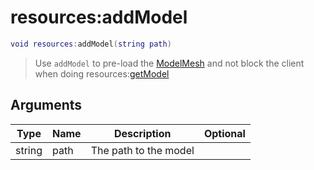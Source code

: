 # resources:addModel

```lua
void resources:addModel(string path)
```

> Use `addModel` to pre-load the [ModelMesh](../../wiki/resources/modelMesh/) and not block the client when doing resources:[getModel](../../wiki/resources/resources\_getModel/)

## Arguments

| Type   | Name | Description           | Optional |
| ------ | ---- | --------------------- | -------: |
| string | path | The path to the model |          |

